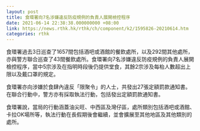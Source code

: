 ```yaml
---
layout: post
title: 食環署向7名涉嫌違反防疫規例的負責人展開檢控程序
date: 2021-06-14 22:38:38.000000000 +08:00
link: https://news.rthk.hk/rthk/ch/component/k2/1595826-20210614.htm
categories: rthk
---
```


食環署過去3日巡查了1657間包括酒吧或酒館的餐飲處所，以及292間其他處所，亦與警方聯合巡查了43間餐飲處所。食環署向7名涉嫌違反防疫規例的負責人展開檢控程序，當中5宗涉及在指明時段後仍提供堂食，其餘2宗涉及每枱人數超出上限以及戴口罩的規定。

食環署亦向涉嫌於食肆內違反「限聚令」的人士，共發出27張定額罰款通知書。在聯合行動中，警方亦有採取執法行動，包括發出定額罰款通知書。

食環署說，當局的行動涵蓋油尖旺、中西區及灣仔區，處所類別包括酒吧或酒館、卡拉OK場所等，執法行動在長假期後會繼續，並會擴展至其他地區及其他類別的處所。
